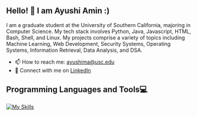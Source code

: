 ## Hello! 👋 I am Ayushi Amin :)

I am a graduate student at the University of Southern California, majoring in Computer Science. My tech stack involves Python, Java, Javascript, HTML, Bash, Shell, and Linux. My projects comprise a variety of topics including Machine Learning, Web Development, Security Systems, Operating Systems, Information Retrieval, Data Analysis, and DSA.
* 📫 How to reach me: <ayushima@usc.edu>
* 📝 Connect with me on [LinkedIn](https://www.linkedin.com/in/ayushiamin/)

## Programming Languages and Tools💻
[![My Skills](https://skillicons.dev/icons?i=py,html,css,js,java,ts,r,c,cpp,linux,pytorch,tensorflow,mysql,mongodb,postgres,sqlite,react,nodejs,jquery,bootstrap,express,sklearn)](https://www.python.org/)

<!--
**ayushiiamin/ayushiiamin** is a ✨ _special_ ✨ repository because its `README.md` (this file) appears on your GitHub profile.

Here are some ideas to get you started:

- 🔭 I’m currently working on ...
- 🌱 I’m currently learning ...
- 👯 I’m looking to collaborate on ...
- 🤔 I’m looking for help with ...
- 💬 Ask me about ...
- 📫 How to reach me: ...
- 😄 Pronouns: ...
- ⚡ Fun fact: ...
-->
